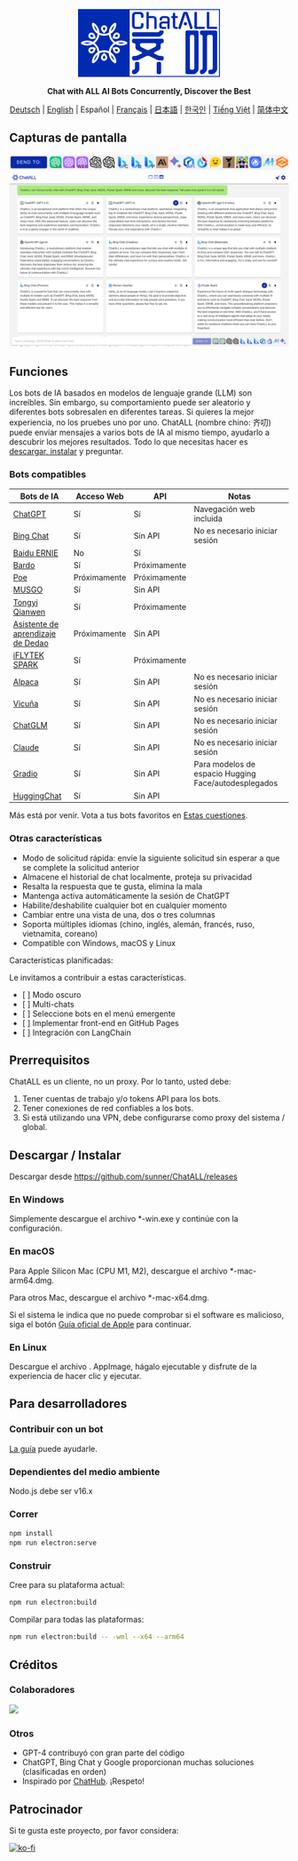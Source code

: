 <div align="center">
  <img src="src/assets/logo-cover.png" width=256></img>
  <p><strong>Chat with ALL AI Bots Concurrently, Discover the Best</strong></p>

[Deutsch](README_DE-DE.md) | [English](README.md) | Español | [Français](README_FR-FR.md) | [日本語](README_JA-JP.md) | [한국인](README_KO-KR.md) | [Tiếng Việt](README_VI-VN.md) | [简体中文](README_ZH-CN.md)

</div>

## Capturas de pantalla

![Screenshot](screenshots/screenshot-2.png?raw=true)
![Screenshot](screenshots/screenshot-1.png?raw=true)

## Funciones

Los bots de IA basados en modelos de lenguaje grande (LLM) son increíbles. Sin embargo, su comportamiento puede ser aleatorio y diferentes bots sobresalen en diferentes tareas. Si quieres la mejor experiencia, no los pruebes uno por uno. ChatALL (nombre chino: 齐叨) puede enviar mensajes a varios bots de IA al mismo tiempo, ayudarlo a descubrir los mejores resultados. Todo lo que necesitas hacer es [descargar, instalar](https://github.com/sunner/ChatALL/releases) y preguntar.

### Bots compatibles

| Bots de IA                                                   | Acceso Web   | API          | Notas                                                |
| ------------------------------------------------------------ | ------------ | ------------ | ---------------------------------------------------- |
| [ChatGPT](https://chat.openai.com)                           | Sí           | Sí           | Navegación web incluida                              |
| [Bing Chat](https://www.bing.com/new)                        | Sí           | Sin API      | No es necesario iniciar sesión                       |
| [Baidu ERNIE](https://yiyan.baidu.com/)                      | No           | Sí           |                                                      |
| [Bardo](https://bard.google.com/)                            | Sí           | Próximamente |                                                      |
| [Poe](https://poe.com/)                                      | Próximamente | Próximamente |                                                      |
| [MUSGO](https://moss.fastnlp.top/)                           | Sí           | Sin API      |                                                      |
| [Tongyi Qianwen](http://tongyi.aliyun.com/)                  | Sí           | Próximamente |                                                      |
| [Asistente de aprendizaje de Dedao](https://ai.dedao.cn/)    | Próximamente | Sin API      |                                                      |
| [iFLYTEK SPARK](http://xinghuo.xfyun.cn/)                    | Sí           | Próximamente |                                                      |
| [Alpaca](https://crfm.stanford.edu/2023/03/13/alpaca.html)   | Sí           | Sin API      | No es necesario iniciar sesión                       |
| [Vicuña](https://lmsys.org/blog/2023-03-30-vicuna/)          | Sí           | Sin API      | No es necesario iniciar sesión                       |
| [ChatGLM](https://chatglm.cn/blog)                           | Sí           | Sin API      | No es necesario iniciar sesión                       |
| [Claude](https://www.anthropic.com/index/introducing-claude) | Sí           | Sin API      | No es necesario iniciar sesión                       |
| [Gradio](https://gradio.app/)                                | Sí           | Sin API      | Para modelos de espacio Hugging Face/autodesplegados |
| [HuggingChat](https://huggingface.co/chat/)                  | Sí           | Sin API      |                                                      |

Más está por venir. Vota a tus bots favoritos en [Estas cuestiones](https://github.com/sunner/ChatALL/labels/more%20LLMs).

### Otras características

- Modo de solicitud rápida: envíe la siguiente solicitud sin esperar a que se complete la solicitud anterior
- Almacene el historial de chat localmente, proteja su privacidad
- Resalta la respuesta que te gusta, elimina la mala
- Mantenga activa automáticamente la sesión de ChatGPT
- Habilite/deshabilite cualquier bot en cualquier momento
- Cambiar entre una vista de una, dos o tres columnas
- Soporta múltiples idiomas (chino, inglés, alemán, francés, ruso, vietnamita, coreano)
- Compatible con Windows, macOS y Linux

Características planificadas:

Le invitamos a contribuir a estas características.

- \[ ] Modo oscuro
- \[ ] Multi-chats
- \[ ] Seleccione bots en el menú emergente
- \[ ] Implementar front-end en GitHub Pages
- \[ ] Integración con LangChain

## Prerrequisitos

ChatALL es un cliente, no un proxy. Por lo tanto, usted debe:

1.  Tener cuentas de trabajo y/o tokens API para los bots.
2.  Tener conexiones de red confiables a los bots.
3.  Si está utilizando una VPN, debe configurarse como proxy del sistema / global.

## Descargar / Instalar

Descargar desde https://github.com/sunner/ChatALL/releases

### En Windows

Simplemente descargue el archivo \*-win.exe y continúe con la configuración.

### En macOS

Para Apple Silicon Mac (CPU M1, M2), descargue el archivo \*-mac-arm64.dmg.

Para otros Mac, descargue el archivo \*-mac-x64.dmg.

Si el sistema le indica que no puede comprobar si el software es malicioso, siga el botón [Guía oficial de Apple](https://support.apple.com/guide/mac-help/apple-cant-check-app-for-malicious-software-mchleab3a043/mac) para continuar.

### En Linux

Descargue el archivo . AppImage, hágalo ejecutable y disfrute de la experiencia de hacer clic y ejecutar.

## Para desarrolladores

### Contribuir con un bot

[La guía](https://github.com/sunner/ChatALL/wiki/%E5%A6%82%E4%BD%95%E6%B7%BB%E5%8A%A0%E4%B8%80%E4%B8%AA%E6%96%B0%E7%9A%84-AI-%E5%AF%B9%E8%AF%9D%E6%9C%BA%E5%99%A8%E4%BA%BA) puede ayudarle.

### Dependientes del medio ambiente

Nodo.js debe ser v16.x

### Correr

```bash
npm install
npm run electron:serve
```

### Construir

Cree para su plataforma actual:

```bash
npm run electron:build
```

Compilar para todas las plataformas:

```bash
npm run electron:build -- -wml --x64 --arm64
```

## Créditos

### Colaboradores

<a href="https://github.com/sunner/ChatALL/graphs/contributors">
  <img src="https://contrib.rocks/image?repo=sunner/ChatALL" />
</a>

### Otros

- GPT-4 contribuyó con gran parte del código
- ChatGPT, Bing Chat y Google proporcionan muchas soluciones (clasificadas en orden)
- Inspirado por [ChatHub](https://github.com/chathub-dev/chathub). ¡Respeto!

## Patrocinador

Si te gusta este proyecto, por favor considera:

[![ko-fi](https://ko-fi.com/img/githubbutton_sm.svg)](https://ko-fi.com/F1F8KZJGJ)

